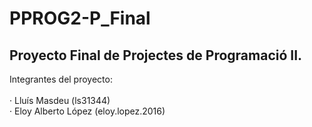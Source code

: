 # PPROG2-P_Final
## Proyecto Final de Projectes de Programació II.
Integrantes del proyecto:</br></br>
   · Lluís Masdeu (ls31344)</br>
   · Eloy Alberto López (eloy.lopez.2016)
